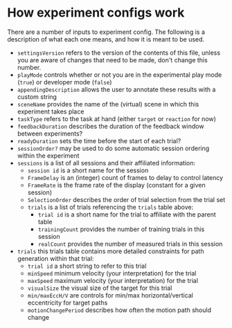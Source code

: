 # How experiment configs work

There are a number of inputs to experiment config. The following is a description of what each one means, and how it is meant to be used.

* `settingsVersion` refers to the version of the contents of this file, unless you are aware of changes that need to be made, don't change this number.
* `playMode` controls whether or not you are in the experimental play mode (`true`) or developer mode (`false`)
* `appendingDescription` allows the user to annotate these results with a custom string
* `sceneName` provides the name of the (virtual) scene in which this experiment takes place
* `taskType` refers to the task at hand (either `target` or `reaction` for now)
* `feedbackDuration` describes the duration of the feedback window between experiments?
* `readyDuration` sets the time before the start of each trial?
* `sessionOrder?` may be used to do some automatic session ordering within the experiment
* `sessions` is a list of all sessions and their affiliated information:
    * `session id` is a short name for the session
    * `FrameDelay` is an (integer) count of frames to delay to control latency
    * `FrameRate` is the frame rate of the display (constant for a given session)
    * `SelectionOrder` describes the order of trial selection from the trial set
    * `trials` is a list of trials referencing the `trials` table above:
        * `trial id` is a short name for the trial to affiliate with the parent table
        * `trainingCount` provides the number of training trials in this session
        * `realCount` provides the number of measured trials in this session
* `trials` this trials table contains more detailed constraints for path generation within that trial:
    * `trial id` a short string to refer to this trial
    * `minSpeed` minimum velocity (your interpretation) for the trial
    * `maxSpeed` maximum velocity (your interpretation) for the trial
    * `visualSize` the visual size of the target for this trial
    * `min/maxEccH/V` are controls for min/max horizontal/vertical eccentricity for target paths
    * `motionChangePeriod` describes how often the motion path should change
